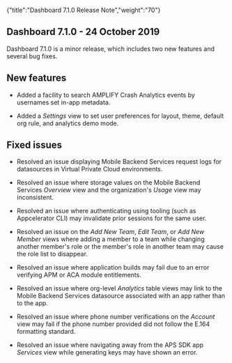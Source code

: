 {"title":"Dashboard 7.1.0 Release Note","weight":"70"}

## Dashboard 7.1.0 - 24 October 2019

Dashboard 7.1.0 is a minor release, which includes two new features and several bug fixes.

## New features

* Added a facility to search AMPLIFY Crash Analytics events by usernames set in-app metadata.

* Added a _Settings_ view to set user preferences for layout, theme, default org rule, and analytics demo mode.

## Fixed issues

* Resolved an issue displaying Mobile Backend Services request logs for datasources in Virtual Private Cloud environments.

* Resolved an issue where storage values on the Mobile Backend Services _Overview_ view and the organization's _Usage_ view may inconsistent.

* Resolved an issue where authenticating using tooling (such as Appcelerator CLI) may invalidate prior sessions for the same user.

* Resolved an issue on the _Add New Team_, _Edit Team_, or _Add New Member_ views where adding a member to a team while changing another member's role or the member's role in another team may cause the role list to disappear.

* Resolved an issue where application builds may fail due to an error verifying APM or ACA module entitlements.

* Resolved an issue where org-level _Analytics_ table views may link to the Mobile Backend Services datasource associated with an app rather than to the app.

* Resolved an issue where phone number verifications on the _Account_ view may fail if the phone number provided did not follow the E.164 formatting standard.

* Resolved an issue where navigating away from the APS SDK app _Services_ view while generating keys may have shown an error.
